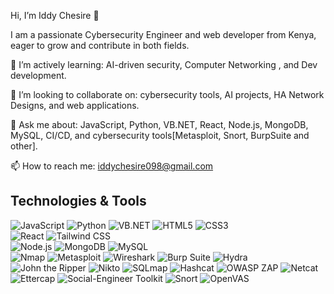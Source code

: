 Hi, I’m Iddy Chesire 👋

I am a passionate Cybersecurity Engineer and web developer from Kenya, eager to grow and contribute in both fields.

🌱 I’m actively learning: AI-driven security, Computer Networking , and Dev development.

👯 I’m looking to collaborate on: cybersecurity tools, AI projects, HA Network Designs, and web applications.

💬 Ask me about: JavaScript, Python, VB.NET, React, Node.js, MongoDB, MySQL, CI/CD, and cybersecurity tools[Metasploit, Snort, BurpSuite and other].

📫 How to reach me: iddychesire098@gmail.com
## Technologies & Tools 
![JavaScript](https://img.shields.io/badge/-JavaScript-F7DF1E?style=for-the-badge&logo=javascript&logoColor=black) 
![Python](https://img.shields.io/badge/-Python-3776AB?style=for-the-badge&logo=python&logoColor=white) 
![VB.NET](https://img.shields.io/badge/-VB.NET-5C2D91?style=for-the-badge&logo=visual-basic&logoColor=white) 
![HTML5](https://img.shields.io/badge/-HTML5-E34F26?style=for-the-badge&logo=html5&logoColor=white) 
![CSS3](https://img.shields.io/badge/-CSS3-1572B6?style=for-the-badge&logo=css3&logoColor=white)   
![React](https://img.shields.io/badge/-React-61DAFB?style=for-the-badge&logo=react&logoColor=black) 
![Tailwind CSS](https://img.shields.io/badge/-Tailwind_CSS-06B6D4?style=for-the-badge&logo=tailwind-css&logoColor=white)   
![Node.js](https://img.shields.io/badge/-Node.js-339933?style=for-the-badge&logo=node.js&logoColor=white) 
![MongoDB](https://img.shields.io/badge/-MongoDB-47A248?style=for-the-badge&logo=mongodb&logoColor=white) 
![MySQL](https://img.shields.io/badge/-MySQL-4479A1?style=for-the-badge&logo=mysql&logoColor=white)  
![Nmap](https://img.shields.io/badge/-Nmap-9BE3FC?style=for-the-badge&logo=nmap&logoColor=black) 
![Metasploit](https://img.shields.io/badge/-Metasploit-FF6F61?style=for-the-badge&logo=metasploit&logoColor=white) 
![Wireshark](https://img.shields.io/badge/-Wireshark-009999?style=for-the-badge&logo=wireshark&logoColor=white) 
![Burp Suite](https://img.shields.io/badge/-Burp_Suite-F15B2A?style=for-the-badge&logo=burp-suite&logoColor=white) 
![Hydra](https://img.shields.io/badge/-Hydra-008080?style=for-the-badge) 
![John the Ripper](https://img.shields.io/badge/-John_the_Ripper-FF4500?style=for-the-badge) 
![Nikto](https://img.shields.io/badge/-Nikto-4B0082?style=for-the-badge) 
![SQLmap](https://img.shields.io/badge/-SQLmap-FF9900?style=for-the-badge) 
![Hashcat](https://img.shields.io/badge/-Hashcat-1E90FF?style=for-the-badge) 
![OWASP ZAP](https://img.shields.io/badge/-OWASP_ZAP-FF0000?style=for-the-badge) 
![Netcat](https://img.shields.io/badge/-Netcat-808080?style=for-the-badge) 
![Ettercap](https://img.shields.io/badge/-Ettercap-FF1493?style=for-the-badge) 
![Social-Engineer Toolkit](https://img.shields.io/badge/-SET-8B4513?style=for-the-badge) 
![Snort](https://img.shields.io/badge/-Snort-DC143C?style=for-the-badge) 
![OpenVAS](https://img.shields.io/badge/-OpenVAS-006400?style=for-the-badge)

